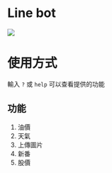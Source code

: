 # Line bot 

![](https://i.imgur.com/eXtLKd8.png)

# 使用方式
輸入 ```?``` 或 ```help``` 可以查看提供的功能

## 功能
1. 油價
2. 天氣
3. 上傳圖片
4. 新番
5. 股價